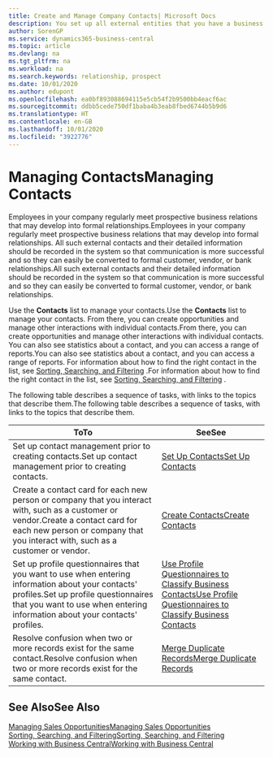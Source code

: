 ```yaml
---
title: Create and Manage Company Contacts| Microsoft Docs
description: You set up all external entities that you have a business relationship with (such as prospects, customers, vendors, and consultants) as contacts.
author: SorenGP
ms.service: dynamics365-business-central
ms.topic: article
ms.devlang: na
ms.tgt_pltfrm: na
ms.workload: na
ms.search.keywords: relationship, prospect
ms.date: 10/01/2020
ms.author: edupont
ms.openlocfilehash: ea0bf893088694115e5cb54f2b9500bb4eacf6ac
ms.sourcegitcommit: ddbb5cede750df1baba4b3eab8fbed6744b5b9d6
ms.translationtype: HT
ms.contentlocale: en-GB
ms.lasthandoff: 10/01/2020
ms.locfileid: "3922776"
---
```

# <a name="managing-contacts"></a><span data-ttu-id="19856-103">Managing Contacts</span><span class="sxs-lookup"><span data-stu-id="19856-103">Managing Contacts</span></span>

<span data-ttu-id="19856-104">Employees in your company regularly meet prospective business relations that may develop into formal relationships.</span><span class="sxs-lookup"><span data-stu-id="19856-104">Employees in your company regularly meet prospective business relations that may develop into formal relationships.</span></span> <span data-ttu-id="19856-105">All such external contacts and their detailed information should be recorded in the system so that communication is more successful and so they can easily be converted to formal customer, vendor, or bank relationships.</span><span class="sxs-lookup"><span data-stu-id="19856-105">All such external contacts and their detailed information should be recorded in the system so that communication is more successful and so they can easily be converted to formal customer, vendor, or bank relationships.</span></span>

<span data-ttu-id="19856-106">Use the **Contacts** list to manage your contacts.</span><span class="sxs-lookup"><span data-stu-id="19856-106">Use the **Contacts** list to manage your contacts.</span></span> <span data-ttu-id="19856-107">From there, you can create opportunities and manage other interactions with individual contacts.</span><span class="sxs-lookup"><span data-stu-id="19856-107">From there, you can create opportunities and manage other interactions with individual contacts.</span></span> <span data-ttu-id="19856-108">You can also see statistics about a contact, and you can access a range of reports.</span><span class="sxs-lookup"><span data-stu-id="19856-108">You can also see statistics about a contact, and you can access a range of reports.</span></span> <span data-ttu-id="19856-109">For information about how to find the right contact in the list, see [Sorting, Searching, and Filtering](ui-enter-criteria-filters.md) .</span><span class="sxs-lookup"><span data-stu-id="19856-109">For information about how to find the right contact in the list, see [Sorting, Searching, and Filtering](ui-enter-criteria-filters.md) .</span></span>  

<span data-ttu-id="19856-110">The following table describes a sequence of tasks, with links to the topics that describe them.</span><span class="sxs-lookup"><span data-stu-id="19856-110">The following table describes a sequence of tasks, with links to the topics that describe them.</span></span>

| <span data-ttu-id="19856-111">To</span><span class="sxs-lookup"><span data-stu-id="19856-111">To</span></span> | <span data-ttu-id="19856-112">See</span><span class="sxs-lookup"><span data-stu-id="19856-112">See</span></span> |
| --- | --- |
| <span data-ttu-id="19856-113">Set up contact management prior to creating contacts.</span><span class="sxs-lookup"><span data-stu-id="19856-113">Set up contact management prior to creating contacts.</span></span> |[<span data-ttu-id="19856-114">Set Up Contacts</span><span class="sxs-lookup"><span data-stu-id="19856-114">Set Up Contacts</span></span>](marketing-setup-contacts.md) |
| <span data-ttu-id="19856-115">Create a contact card for each new person or company that you interact with, such as a customer or vendor.</span><span class="sxs-lookup"><span data-stu-id="19856-115">Create a contact card for each new person or company that you interact with, such as a customer or vendor.</span></span> |[<span data-ttu-id="19856-116">Create Contacts</span><span class="sxs-lookup"><span data-stu-id="19856-116">Create Contacts</span></span>](marketing-create-contact-companies.md) |
|<span data-ttu-id="19856-117">Set up profile questionnaires that you want to use when entering information about your contacts' profiles.</span><span class="sxs-lookup"><span data-stu-id="19856-117">Set up profile questionnaires that you want to use when entering information about your contacts' profiles.</span></span>|[<span data-ttu-id="19856-118">Use Profile Questionnaires to Classify Business Contacts</span><span class="sxs-lookup"><span data-stu-id="19856-118">Use Profile Questionnaires to Classify Business Contacts</span></span>](marketing-create-contact-profile-questionnaire.md)|
|<span data-ttu-id="19856-119">Resolve confusion when two or more records exist for the same contact.</span><span class="sxs-lookup"><span data-stu-id="19856-119">Resolve confusion when two or more records exist for the same contact.</span></span>|[<span data-ttu-id="19856-120">Merge Duplicate Records</span><span class="sxs-lookup"><span data-stu-id="19856-120">Merge Duplicate Records</span></span>](sales-how-merge-duplicate-records.md)|

## <a name="see-also"></a><span data-ttu-id="19856-121">See Also</span><span class="sxs-lookup"><span data-stu-id="19856-121">See Also</span></span>

[<span data-ttu-id="19856-122">Managing Sales Opportunities</span><span class="sxs-lookup"><span data-stu-id="19856-122">Managing Sales Opportunities</span></span>](marketing-manage-sales-opportunities.md)  
[<span data-ttu-id="19856-123">Sorting, Searching, and Filtering</span><span class="sxs-lookup"><span data-stu-id="19856-123">Sorting, Searching, and Filtering</span></span>](ui-enter-criteria-filters.md)  
[<span data-ttu-id="19856-124">Working with Business Central</span><span class="sxs-lookup"><span data-stu-id="19856-124">Working with Business Central</span></span>](ui-work-product.md)  
